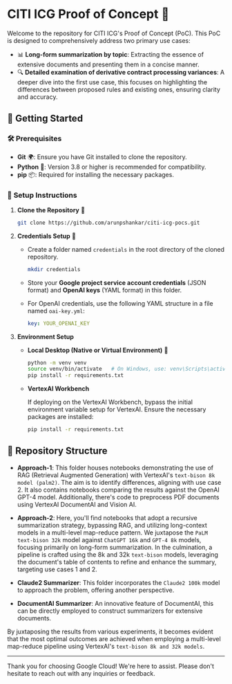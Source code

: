 # CITI ICG Proof of Concept 📁

Welcome to the repository for CITI ICG's Proof of Concept (PoC). This PoC is designed to comprehensively address two primary use cases:

* 📊 **Long-form summarization by topic**: Extracting the essence of extensive documents and presenting them in a concise manner.
* 🔍 **Detailed examination of derivative contract processing variances**: A deeper dive into the first use case, this focuses on highlighting the differences between proposed rules and existing ones, ensuring clarity and accuracy.

## 🚀 Getting Started

### 🛠 **Prerequisites**

- **Git** 🌍: Ensure you have Git installed to clone the repository.
- **Python** 🐍: Version 3.8 or higher is recommended for compatibility.
- **pip** 📦: Required for installing the necessary packages.

### 📝 **Setup Instructions**

1. **Clone the Repository** 🔄
   ```bash
   git clone https://github.com/arunpshankar/citi-icg-pocs.git 
   ```

2. **Credentials Setup** 🔐
   
   - Create a folder named `credentials` in the root directory of the cloned repository.
     ```bash
     mkdir credentials
     ```

   - Store your **Google project service account credentials** (JSON format) and **OpenAI keys** (YAML format) in this folder.
   
   - For OpenAI credentials, use the following YAML structure in a file named `oai-key.yml`:
     ```yaml
     key: YOUR_OPENAI_KEY
     ```

3. **Environment Setup** 

   - **Local Desktop (Native or Virtual Environment)** 💼
     ```bash
     python -m venv venv
     source venv/bin/activate   # On Windows, use: venv\Scripts\activate
     pip install -r requirements.txt
     ```

   - **VertexAI Workbench** 
     
     If deploying on the VertexAI Workbench, bypass the initial environment variable setup for VertexAI. Ensure the necessary packages are installed:
     ```bash
     pip install -r requirements.txt
     ```

## 📂 Repository Structure

- **Approach-1**: This folder houses notebooks demonstrating the use of RAG (Retrieval Augmented Generation) with VertexAI's `text-bison 8k model (palm2)`. The aim is to identify differences, aligning with use case 2. It also contains notebooks comparing the results against the OpenAI GPT-4 model. Additionally, there's code to preprocess PDF documents using VertexAI DocumentAI and Vision AI.

- **Approach-2**: Here, you'll find notebooks that adopt a recursive summarization strategy, bypassing RAG, and utilizing long-context models in a multi-level map-reduce pattern. We juxtapose the `PaLM text-bison 32k` model against `ChatGPT 16k` and `GPT-4 8k` models, focusing primarily on long-form summarization. In the culmination, a pipeline is crafted using the 8k and 32k `text-bison` models, leveraging the document's table of contents to refine and enhance the summary, targeting use cases 1 and 2.

- **Claude2 Summarizer**: This folder incorporates the `Claude2 100k` model to approach the problem, offering another perspective.

- **DocumentAI Summarizer**: An innovative feature of DocumentAI, this can be directly employed to construct summarizers for extensive documents.

By juxtaposing the results from various experiments, it becomes evident that the most optimal outcomes are achieved when employing a multi-level map-reduce pipeline using VertexAI's `text-bison 8k and 32k models`.

---

Thank you for choosing Google Cloud! We're here to assist. Please don't hesitate to reach out with any inquiries or feedback.